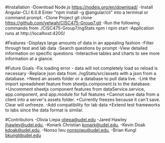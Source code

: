 #Installation
-Download Node.js
	https://nodejs.org/en/download/
-Install Angular-CLI 6.0.8
	Enter "npm install -g @angular/cli" into a terminal  or command prompt.
-Clone Project
	git clone https://github.com/yelwah/CISC475-Group7.git
-Run the following commands from ./CISC475-Group7/ngStats 
	npm i
	npm start
-Application runs at http://localhost:4200/

#Features
-Displays large amounts of data in an appealing fashion
-Filter through test and lab data
-Search questions by prompt
-View detailed information on specific questions
-Interactive tables and charts to see more information at a glance. 

#Future Goals
-Fix loading error - data will not completely load so reload is necessary
-Replace json data from ./ngStats/src/assets with a json from a database.
	+Need an assets folder or a database to pull data live.
-Link the import spreadsheet feature from sheetjs.component.ts to the database.
    +Uncomment sheetjs component features from dataService.service, app.component, and app.module for full features
	+Cannot save data from a client into a server's assets folder.
	+Currently freezes because it can't save. Clear will unfreeze.
-Add compatibility for lab data
	+Extend test frameworks to labs since the data format is similar. 
	
#Contributors 
-Olivia Liepa <oliepa@udel.edu>
-Jared Hawley <jhawley@udel.edu>,
-Konark Christian <konark@udel.edu>,
-Kevin Doak <kdoak@udel.edu>,
-Nonso Iwu <nonsoiwu@udel.edu>,
-Brian Kungl <bkungl@udel.edu>